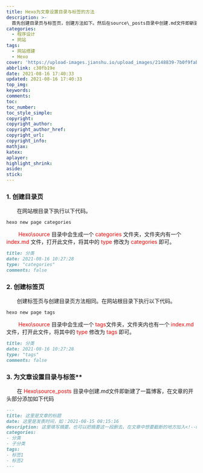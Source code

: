```yaml
---
title: Hexo为文章设置目录与标签的方法
description: >-
  首先创建目录页与标签页，创建方法如下。然后在source\_posts目录中创建.md文件即新建了一篇博客，在文章的开头部分添加如下代码即可为文章设置目录与标签，各部分作用见注释。
categories:
  - 程序设计
  - 网站
tags:
  - 网站搭建
  - Hexo
cover: 'https://upload-images.jianshu.io/upload_images/2148839-7b0f9fab0b95424c.jpg'
abbrlink: c30fb19e
date: 2021-08-16 17:40:33
updated: 2021-08-16 17:40:33
top_img:
keywords:
comments:
toc:
toc_number:
toc_style_simple:
copyright:
copyright_author:
copyright_author_href:
copyright_url:
copyright_info:
mathjax:
katex:
aplayer:
highlight_shrink:
aside:
stick:
---
```


### 1. 创建目录页
&emsp;&emsp;在网站根目录下执行以下代码。
```git
hexo new page categories
```
&emsp;&emsp;<font color='red'> Hexo\source</font> 目录中会生成一个<font color='red'> categories </font>文件夹，文件夹内有一个<font color='red'> index.md </font>文件，打开此文件，将其中的<font color='red'> type</font> 修改为<font color='red'> categories</font> 即可。
```md
title: 分类
date: 2021-08-16 10:27:28
type: "categories"
comments: false
```
### 2. 创建标签页
&emsp;&emsp;创建标签页与创建目录页方法相同。在网站根目录下执行以下代码。
```git
hexo new page tags
```
&emsp;&emsp;<font color='red'> Hexo\source</font> 目录中会生成一个<font color='red'> tags</font>文件夹，文件夹内也有一个<font color='red'> index.md </font>文件，打开此文件，将其中的<font color='red'> type</font> 修改为<font color='red'> tags</font> 即可。
```md
title: 分类
date: 2021-08-16 10:27:28
type: "tags"
comments: false
```
### 3. 为文章设置目录与标签**
&emsp;&emsp;在<font color='red'> Hexo\source\_posts</font> 目录中创建.md文件即新建了一篇博客，在文章的开头部分添加如下代码
```md
---
title: 这里是文章的标题
date: 这里是发表时间，如：2021-08-15 08:15:16
description: 这里填写摘要。也可以把摘要这一段删去，在文章中想要截断的地方加入<!--more-->，这样在首页就只显示开头到截断的内容，而不会显示全文
categories:
- 分类
- 子分类
tags:
- 标签1
- 标签2
---
```